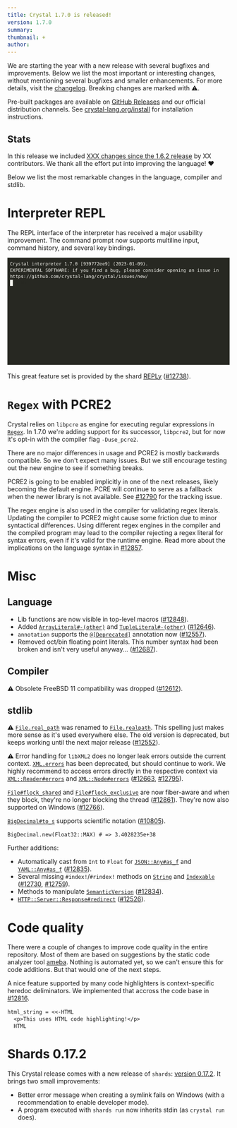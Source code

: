 ```yaml
---
title: Crystal 1.7.0 is released!
version: 1.7.0
summary:
thumbnail: +
author:
---
```


We are starting the year with a new release with several bugfixes and improvements. Below we list the most important or interesting changes, without mentioning several bugfixes and smaller enhancements. For more details, visit the [changelog](https://github.com/crystal-lang/crystal/releases/tag/1.7.0). Breaking changes are marked with ⚠️.

Pre-built packages are available on [GitHub Releases](https://github.com/crystal-lang/crystal/releases/tag/1.7.0) and our official distribution channels.
See [crystal-lang.org/install](https://crystal-lang.org/install/) for installation instructions.

## Stats

In this release we included [XXX changes since the 1.6.2 release](https://github.com/crystal-lang/crystal/pulls?q=is%3Apr+milestone%3A1.7.0) by XX contributors. We thank all the effort put into improving the language! ❤️

Below we list the most remarkable changes in the language, compiler and stdlib.

# Interpreter REPL

The REPL interface of the interpreter has received a major usability improvement.
The command prompt now supports multiline input, command history, and several key bindings.

[![asciicast](/assets/blog/2023-01-09-interpreter-repl-asciicast.gif)](https://asciinema.org/a/oG55o2Jm3XuNj8DJKBb9u0XuW)

This great feature set is provided by the shard [REPLy](https://github.com/I3oris/reply) ([#12738](https://github.com/crystal-lang/crystal/pull/12738)).

# `Regex` with PCRE2

Crystal relies on `libpcre` as engine for executing regular expressions in [`Regex`](https://crystal-lang.org/api/1.7.0/Regex.html).
In 1.7.0 we're adding support for its successor, `libpcre2`, but for now it's opt-in with the compiler flag `-Duse_pcre2`.

There are no major differences in usage and PCRE2 is mostly backwards compatible.
So we don't expect many issues. But we still encourage testing out the new
engine to see if something breaks.

PCRE2 is going to be enabled implicitly in one of the next releases, likely
becoming the default engine. PCRE will continue to serve as a fallback when the newer library is not available.
See [#12790](https://github.com/crystal-lang/crystal/issues/12790) for the tracking issue.

The regex engine is also used in the compiler for validating regex literals. Updating the compiler to PCRE2 might cause
some friction due to minor syntactical differences. Using different regex engines in the compiler and the compiled program
may lead to the compiler rejecting a regex literal for syntax errors, even if it's valid for the runtime engine.
Read more about the implications on the language syntax in [#12857](https://github.com/crystal-lang/crystal/issues/12857).

# Misc

## Language

* Lib functions are now visible in top-level macros ([#12848](https://github.com/crystal-lang/crystal/pull/12848)).
* Added [`ArrayLiteral#-(other)`](https://crystal-lang.org/api/1.7.0/Crystal/Macros/ArrayLiteral.html#-(other:ArrayLiteral):ArrayLiteral-instance-method) and [`TupleLiteral#-(other)`](https://crystal-lang.org/api/1.7.0/Crystal/Macros/TupleLiteral.html#-(other:TupleLiteral):TupleLiteral-instance-method) ([#12646](https://github.com/crystal-lang/crystal/pull/12646)).
* `annotation` supports the [`@[Deprecated]`](https://crystal-lang.org/api/1.7.0/Deprecated.html) annotation now ([#12557](https://github.com/crystal-lang/crystal/pull/12557)).
* Removed oct/bin floating point literals. This number syntax had been broken and isn't very useful anyway... ([#12687](https://github.com/crystal-lang/crystal/pull/12687)).

## Compiler


⚠️ Obsolete FreeBSD 11 compatibility was dropped ([#12612](https://github.com/crystal-lang/crystal/pull/12612)).

## stdlib

⚠️ [`File.real_path`](https://crystal-lang.org/api/1.7.0/File.html#real_path%28path%3APath%7CString%29%3AString-class-method) was renamed to [`File.realpath`](https://crystal-lang.org/api/1.7.0/File.html#realpath%28path%3APath%7CString%29%3AString-class-method). This spelling just makes more sense as it's used everywhere else. The old version is deprecated, but keeps working until the next major release ([#12552](https://github.com/crystal-lang/crystal/pull/12552)).

⚠️ Error handling for `libXML2` does no longer leak errors outside the current context. [`XML.errors`](https://crystal-lang.org/api/1.7.0/XML/Error.html#errors%3AArray(XML%3A%3AError)%3F-class-method) has been deprecated, but should continue to work. We highly recommend to access errors directly in the respective context via [`XML::Reader#errors`](https://crystal-lang.org/api/1.7.0/XML/Reader.html#errors%28Array%28XML%3A%3AError%29-instance-method) and [`XML::Node#errors`](https://crystal-lang.org/api/1.7.0/XML/Node.html#errors%3AArray%28XML%3A%3AError%29%7CNil-instance-method) ([#12663](https://github.com/crystal-lang/crystal/pull/12663), [#12795](https://github.com/crystal-lang/crystal/pull/12795)).

[`File#flock_shared`](https://crystal-lang.org/api/1.7.0/IO/FileDescriptor.html#flock_shared%28blocking%3Dtrue%29%3ANil-instance-method) and [`File#flock_exclusive`](https://crystal-lang.org/api/1.7.0/IO/FileDescriptor.html#flock_exclusive%28blocking%3Dtrue%29%3ANil-instance-method) are now fiber-aware and when they block, they're no longer blocking the thread ([#12861](https://github.com/crystal-lang/crystal/pull/12861)).
They're now also supported on Windows ([#12766](https://github.com/crystal-lang/crystal/pull/12766)).

[`BigDecimal#to_s`](https://crystal-lang.org/api/1.7.0/BigDecimal.html#to_s(io:IO):Nil-instance-method) supports scientific notation ([#10805](https://github.com/crystal-lang/crystal/pull/10805)).

```crystal
BigDecimal.new(Float32::MAX) # => 3.4028235e+38
```

Further additions:

* Automatically cast from `Int` to `Float` for [`JSON::Any#as_f`](https://crystal-lang.org/api/1.7.0/JSON/Any.html#as_f:Float64-instance-method) and [`YAML::Any#as_f`](https://crystal-lang.org/api/1.7.0/YAML/Any.html#as_f:Float64-instance-method) ([#12835](https://github.com/crystal-lang/crystal/pull/12835)).
* Several missing `#index!`/`#rindex!` methods on [`String`](https://crystal-lang.org/api/1.7.0/String.html) and [`Indexable`](https://crystal-lang.org/api/1.7.0/Indexable.html) ([#12730](https://github.com/crystal-lang/crystal/pull/12730), [#12759](https://github.com/crystal-lang/crystal/pull/12759)).
* Methods to manipulate [`SemanticVersion`](https://crystal-lang.org/api/1.7.0/SemanticVersion.html) ([#12834](https://github.com/crystal-lang/crystal/pull/12834)).
* [`HTTP::Server::Response#redirect`](https://crystal-lang.org/api/1.7.0/HTTP/Server/Response.html#redirect(location:String%7URI,status:HTTP::Status=:found)-instance-method) ([#12526](https://github.com/crystal-lang/crystal/pull/12526)).

# Code quality

There were a couple of changes to improve code quality in the entire repository.
Most of them are based on suggestions by the static code analyzer tool [ameba](https://github.com/crystal-ameba/ameba).
Nothing is automated yet, so we can't ensure this for code additions. But that would one of the next steps.

A nice feature supported by many code highlighters is context-specific heredoc deliminators. We implemented that accross the code base in [#12816](https://github.com/crystal-lang/crystal/pull/12816).

<div class="language-crystal highlighter-rouge"><div class="highlight"><pre class="code_section"><code><span class="n">html_string</span> <span class="o">=</span> <span class="o">&lt;&lt;-</span><span class="no">HTML</span><span class="sh">
  <span class="nt">&lt;p&gt;</span>This uses HTML code highlighting!<span class="nt">&lt;/p&gt;</span>
</span><span class="no">  HTML</span>
</code></pre></div></div>

# Shards 0.17.2

This Crystal release comes with a new release of `shards`: [version 0.17.2](https://github.com/crystal-lang/shards/releases/tag/v0.17.2).
It brings two small improvements:

* Better error message when creating a symlink fails on Windows (with a recommendation to enable developer mode).
* A program executed with `shards run` now inherits stdin (as `crystal run` does).
